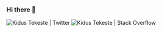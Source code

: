 ### Hi there 👋

<!--
**KidusMT/KidusMT** is a ✨ _special_ ✨ repository because its `README.md` (this file) appears on your GitHub profile.

Here are some ideas to get you started:

- 🔭 I’m currently working on ...
- 🌱 I’m currently learning ...
- 👯 I’m looking to collaborate on ...
- 🤔 I’m looking for help with ...
- 💬 Ask me about ...
- 📫 How to reach me: ...
- 😄 Pronouns: ...
- ⚡ Fun fact: ...
-->

<a href="https://twitter.com/adukidus">
  <img align="left" alt="Kidus Tekeste | Twitter" src="https://abs.twimg.com/favicons/twitter.ico"/>
</a>

<a href="https://stackoverflow.com/users/6021740/kidus-tekeste">
  <img align="left" alt="Kidus Tekeste | Stack Overflow" src="https://cdn.sstatic.net/Sites/stackoverflow/Img/favicon.ico?v=ec617d715196"/>
</a>
